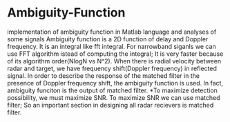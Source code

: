 # Ambiguity-Function
implementation of ambiguity function in Matlab language and analyses of some signals
Ambiguity function is a 2D function of delay and Doppler frequency. It is an integral like fft integral. For narrowband
siganls we can use FFT algorithm istead of computing the integral; It is very faster because of its algorithm order(NlogN vs N^2).
When there is radial velocity between radar and target, we have frequency shift(Doppler frequency) in reflected signal.
In order to describe the response of the matched filter in the presence of Doppler frequency shift, the ambiguity function is used.
In fact, ambiguity funciton is the output of matched filter.
*To maximize detection possibility, we must maximize SNR. To maximize SNR we can use matched filter; So an important section
in designing all radar recievers is matched filter.
